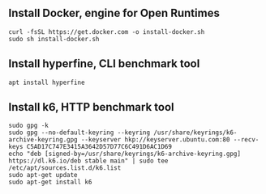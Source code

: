 ## Install Docker, engine for Open Runtimes

```
curl -fsSL https://get.docker.com -o install-docker.sh
sudo sh install-docker.sh
```

## Install hyperfine, CLI benchmark tool

```
apt install hyperfine
```

## Install k6, HTTP benchmark tool

```
sudo gpg -k
sudo gpg --no-default-keyring --keyring /usr/share/keyrings/k6-archive-keyring.gpg --keyserver hkp://keyserver.ubuntu.com:80 --recv-keys C5AD17C747E3415A3642D57D77C6C491D6AC1D69
echo "deb [signed-by=/usr/share/keyrings/k6-archive-keyring.gpg] https://dl.k6.io/deb stable main" | sudo tee /etc/apt/sources.list.d/k6.list
sudo apt-get update
sudo apt-get install k6
```